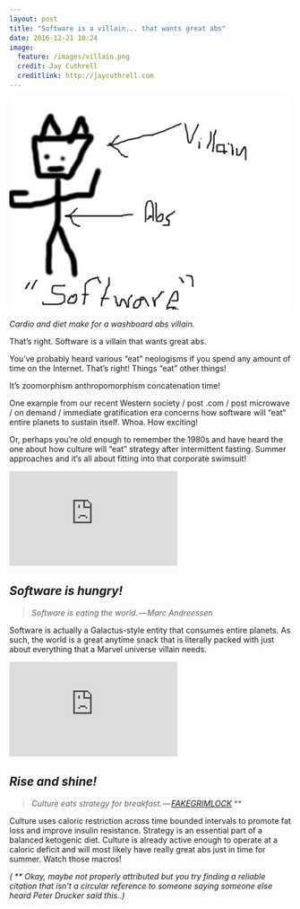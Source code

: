 ```yaml
---
layout: post
title: "Software is a villain... that wants great abs"
date: 2016-12-21 10:24
image:
  feature: /images/villain.png
  credit: Jay Cuthrell
  creditlink: http://jaycuthrell.com
---
```


![](/images/villain.png)

_Cardio and diet make for a washboard abs villain._

That’s right. Software is a villain that wants great abs.

You’ve probably heard various “eat” neologisms if you spend any amount of time
on the Internet. That’s right! Things “eat” other things!

It’s zoomorphism anthropomorphism concatenation time!

One example from our recent Western society / post .com / post microwave / on
demand / immediate gratification era concerns how software will “eat” entire
planets to sustain itself. Whoa. How exciting!

Or, perhaps you’re old enough to remember the 1980s and have heard the one about
how culture will “eat” strategy after intermittent fasting. Summer approaches
and it’s all about fitting into that corporate swimsuit!

<iframe src="https://www.youtube.com/embed/xdgJRTBmdMc?feature=oembed" width="300" height="169" frameborder="0" scrolling="no"></iframe>

## _Software is hungry!_

>
> _Software is eating the world. — Marc Andreessen_
>

Software is actually a Galactus-style entity that consumes entire planets. As
such, the world is a great anytime snack that is literally packed with just
about everything that a Marvel universe villain needs.

<iframe src="https://www.youtube.com/embed/EpPlM6TT9rY?feature=oembed" width="300" height="169" frameborder="0" scrolling="no"></iframe>

## _Rise and shine!_

>
> _Culture eats strategy for breakfast. — [FAKEGRIMLOCK](https://twitter.com/FAKEGRIMLOCK)_ **
>

Culture uses caloric restriction across time bounded intervals to promote fat
loss and improve insulin resistance. Strategy is an essential part of a balanced
ketogenic diet. Culture is already active enough to operate at a caloric deficit
and will most likely have really great abs just in time for summer. Watch those
macros!

_( ** Okay, maybe not properly attributed but you try finding a reliable
citation that isn’t a circular reference to someone saying someone else heard
Peter Drucker said this..)_
